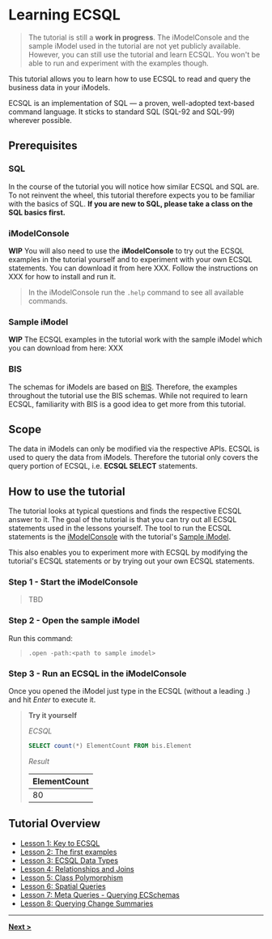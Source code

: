 # Learning ECSQL

> The tutorial is still a **work in progress**. The iModelConsole and the sample iModel used in the tutorial are not yet publicly available. However, you can still use the tutorial and learn ECSQL. You won't be able to run and experiment with the examples though.

This tutorial allows you to learn how to use ECSQL to read and query the business data in your iModels.

ECSQL is an implementation of SQL — a proven, well-adopted text-based command language. It sticks to
standard SQL (SQL-92 and SQL-99) wherever possible.

## Prerequisites

### SQL

In the course of the tutorial you will notice how similar ECSQL and SQL are. To not reinvent the wheel, this tutorial therefore expects you to be familiar with the basics of SQL. **If you are new to SQL, please take a class on the SQL basics first.**

### iModelConsole

**WIP**
You will also need to use the **iModelConsole** to try out the ECSQL examples in the tutorial yourself and to experiment with your own ECSQL statements. You can download it from here XXX. Follow the instructions on XXX for how to install and run it.

> In the iModelConsole run the `.help` command to see all available commands.

### Sample iModel

**WIP**
The ECSQL examples in the tutorial work with the sample iModel which you can download from here: XXX

### BIS

The schemas for iModels are based on [BIS](../../bis/index.md). Therefore, the examples throughout the tutorial use the BIS schemas. While not required to learn ECSQL, familiarity with BIS is a good idea to get more from this tutorial.

## Scope

The data in iModels can only be modified via the respective APIs. ECSQL is used to query the data from iModels. Therefore the tutorial only covers the query portion of ECSQL, i.e. **ECSQL SELECT** statements.

## How to use the tutorial

The tutorial looks at typical questions and finds the respective ECSQL answer to it. The goal of the tutorial is that you can try out all ECSQL statements used in the lessons yourself. The tool to run the ECSQL statements is the [iModelConsole](#imodelconsole) with the tutorial's [Sample iModel](#sample-imodel).

This also enables you to experiment more with ECSQL by modifying the tutorial's ECSQL statements or by trying out your own ECSQL statements.

### Step 1 - Start the iModelConsole

> TBD

### Step 2 - Open the sample iModel

Run this command:

> `.open -path:<path to sample imodel>`

### Step 3 - Run an ECSQL in the iModelConsole

Once you opened the iModel just type in the ECSQL (without a leading .) and hit *Enter* to execute it.

> **Try it yourself**
>
> *ECSQL*
> ```sql
> SELECT count(*) ElementCount FROM bis.Element
> ```
>
> *Result*
>
> ElementCount |
> --- |
> 80 |

## Tutorial Overview

* [Lesson 1: Key to ECSQL](./KeyToECSQL.md)
* [Lesson 2: The first examples](./FirstExamples.md)
* [Lesson 3: ECSQL Data Types](./ECSQLDataTypes.md)
* [Lesson 4: Relationships and Joins](./Joins.md)
* [Lesson 5: Class Polymorphism](./PolymorphicQueries.md)
* [Lesson 6: Spatial Queries](./SpatialQueries.md)
* [Lesson 7: Meta Queries - Querying ECSchemas](./MetaQueries.md)
* [Lesson 8: Querying Change Summaries](./ChangeSummaryQueries.md)

---

[**Next >**](./KeyToECSQL.md)